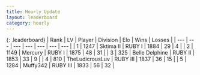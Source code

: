 ```yaml
---
title: Hourly Update
layout: leaderboard
category: hourly
---
```


{: .leaderboard}
| Rank | LV | Player | Division | Elo | Wins | Losses |
| --- | --- | --- | --- | --- | --- | --- |
| <span data-change="1">1</span> | 1247 | <span title="ID: 402846">Sktima II</span> | RUBY I | <span data-change="18">1884</span> | <span data-change="2">29</span> | <span data-change="0">4</span> |
| <span data-change="-1">2</span> | 1149 | <span title="ID: 692745">Mercury</span> | RUBY I | <span data-change="0">1875</span> | <span data-change="0">48</span> | <span data-change="0">31</span> |
| <span data-change="5">3</span> | 325 | <span title="ID: 725085">Belle Delphine</span> | RUBY II | <span data-change="49">1853</span> | <span data-change="5">33</span> | <span data-change="0">9</span> |
| <span data-change="11">4</span> | 810 | <span title="ID: 390615">TheLudicrousLuv</span> | RUBY III | <span data-change="59">1837</span> | <span data-change="7">36</span> | <span data-change="1">15</span> |
| <span data-change="-2">5</span> | 1284 | <span title="ID: 720567">Muffy342</span> | RUBY III | <span data-change="0">1833</span> | <span data-change="0">56</span> | <span data-change="0">32</span> |